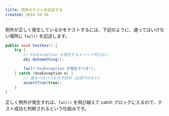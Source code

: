 ```yaml
---
title: 例外のテストを記述する
created: 2014-10-16
---
```


例外が正しく発生しているかをテストするには、下記のように、通ってはいけない場所に `fail()` を記述します。

```java
public void testXxx() {
    try {
        // XxxException を発生するメソッド呼び出し
        obj.doSomething();

        fail("XxxException が発生すべき");
    } catch (XxxException e) {
        // 通るべきパスを示す目印（必須ではない）
        assertTrue(true);
    }
}
```

正しく例外が発生すれば、`fail()` を飛び越えて catch ブロックに入るので、テスト成功と判断されるという仕組みです。

